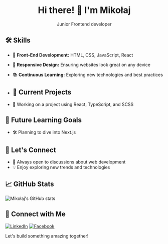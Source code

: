 <h1 align="center">Hi there! 👋 I'm Mikołaj</h1>

<p align="center">
Junior Frontend developer
</p>

## 🛠️ Skills

- 🎨 **Front-End Development:** HTML, CSS, JavaScript, React
- 📱 **Responsive Design:** Ensuring websites look great on any device
- 📚 **Continuous Learning:** Exploring new technologies and best practices

- ## 🚀 Current Projects

- 🔭 Working on a project using React, TypeScript, and SCSS

## 🌱 Future Learning Goals

- 🛠️ Planning to dive into Next.js

## 💬 Let's Connect

- 💬 Always open to discussions about web development
- 💡 Enjoy exploring new trends and technologies

## 📈 GitHub Stats

![Mikołaj's GitHub stats](https://github-readme-stats.vercel.app/api?username=luvtorn&show_icons=true&theme=radical)

## 🔗 Connect with Me

[![LinkedIn](https://img.shields.io/badge/-LinkedIn-blue)](https://www.linkedin.com/in/miko%C5%82aj-germanenka-125ba0313/)
[![Facebook](https://img.shields.io/badge/-Facebook-blue)](https://www.facebook.com/profile.php?id=100054891041419)

Let's build something amazing together!
